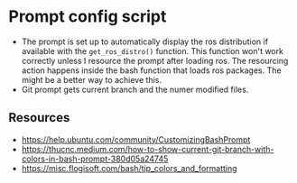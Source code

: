 # Prompt config script

* The prompt is set up to automatically display the ros distribution if available with the `get_ros_distro()` function. This function won't work correctly unless I resource the prompt after loading ros. The resourcing action happens inside the bash function that loads ros packages. The might be a better way to achieve this.
* Git prompt gets current branch and the numer modified files.
 
## Resources

* <https://help.ubuntu.com/community/CustomizingBashPrompt>
* <https://thucnc.medium.com/how-to-show-current-git-branch-with-colors-in-bash-prompt-380d05a24745>
* <https://misc.flogisoft.com/bash/tip_colors_and_formatting>



